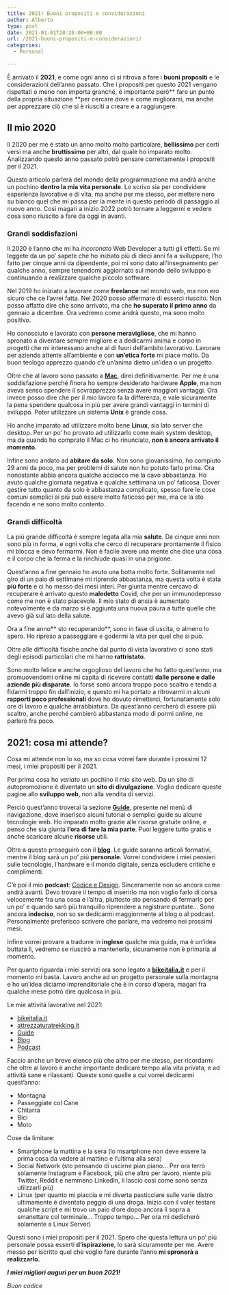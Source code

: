 ```yaml
---
title: 2021! Buoni propositi e considerazioni
author: Alberto
type: post
date: 2021-01-01T20:26:00+00:00
url: /2021-buoni-propositi-e-considerazioni/
categories:
  - Personal

---
```

È arrivato il **2021**, e come ogni anno ci si ritrova a fare i **buoni propositi** e le considerazioni dell’anno passato. Che i propositi per questo 2021 vengano rispettati o meno non importa granché, è importante però** fare un punto della propria situazione **per cercare dove e come migliorarsi, ma anche per apprezzare ciò che si è riusciti a creare e a raggiungere.

## Il mio 2020

Il 2020 per me è stato un anno molto molto particolare, **bellissimo** per certi versi ma anche **bruttissimo** per altri, dal quale ho imparato molto. Analizzando questo anno passato potrò pensare correttamente i propositi per il 2021.

Questo articolo parlerà del mondo della programmazione ma andrà anche un pochino **dentro la mia vita personale**. Lo scrivo sia per condividere esperienze lavorative e di vita, ma anche per me stesso, per mettere nero su bianco quel che mi passa per la mente in questo periodo di passaggio al nuovo anno. Così magari a inizio 2022 potrò tornare a leggermi e vedere cosa sono riuscito a fare da oggi in avanti.

### Grandi soddisfazioni

Il 2020 è l’anno che mi ha _incoronato_ Web Developer a tutti gli effetti. Se mi leggete da un po’ sapete che ho iniziato più di dieci anni fa a sviluppare, l’ho fatto per cinque anni da dipendente, poi mi sono dato all’insegnamento per qualche anno, sempre tenendomi aggiornato sul mondo dello sviluppo e continuando a realizzare qualche piccolo software.

Nel 2019 ho iniziato a lavorare come **freelance** nel mondo web, ma non ero sicuro che ce l’avrei fatta. Nel 2020 posso affermare di esserci riuscito. Non posso affatto dire che sono arrivato, ma che **ho superato il primo anno** da gennaio a dicembre. Ora vedremo come andrà questo, ma sono molto positivo.

Ho conosciuto e lavorato con **persone meravigliose**, che mi hanno spronato a diventare sempre migliore e a dedicarmi anima e corpo in progetti che mi interessano anche al di fuori dell’ambito lavorativo. Lavorare per aziende attente all’ambiente e con **un’etica forte** mi piace molto. Da buon teologo apprezzo quando c’è un’anima dietro un’idea o un progetto.

Oltre che al lavoro sono passato a **[Mac][1]**, direi definitivamente. Per me è una soddisfazione perché finora ho sempre desiderato hardware **Apple**, ma non aveva senso spendere il sovrapprezzo senza avere maggiori vantaggi. Ora invece posso dire che per il mio lavoro fa la differenza, e vale sicuramente la pena spendere qualcosa in più per avere grandi vantaggi in termini di sviluppo. Poter utilizzare un sistema **Unix** è grande cosa.

Ho anche imparato ad utilizzare molto bene **Linux**, sia lato server che desktop. Per un po’ ho provato ad utilizzarlo come main system desktop, ma da quando ho comprato il Mac ci ho rinunciato, **non è ancora arrivato il momento.**

Infine sono andato ad **abitare da solo.** Non sono giovanissimo, ho compiuto 29 anni da poco, ma per problemi di salute non ho potuto farlo prima. Ora nonostante abbia ancora qualche acciacco me la cavo abbastanza. Ho avuto qualche giornata negativa e qualche settimana un po’ faticosa. Dover gestire tutto quanto da solo è abbastanza complicato, spesso fare le cose comuni semplici ai più può essere molto faticoso per me, ma ce la sto facendo e ne sono molto contento.

### Grandi difficoltà

La più grande difficoltà è sempre legata alla mia **salute**. Da cinque anni non sono più in forma, e ogni volta che cerco di recuperare prontamente il fisico mi blocca e devo fermarmi. Non è facile avere una mente che dice una cosa e il corpo che la ferma e la rinchiude quasi in una prigione.

Quest’anno a fine gennaio ho avuto una botta molto forte. Solitamente nel giro di un paio di settimane mi riprendo abbastanza, ma questa volta è stata **più forte** e ci ho messo dei mesi interi. Per giunta mentre cercavo di recuperare è arrivato questo **maledetto** Covid, che per un immunodepresso come me non è stato piacevole. Il mio stato di ansia è aumentato notevolmente e da marzo si è aggiunta una nuova paura a tutte quelle che avevo già sul lato della salute.

Ora a fine anno** sto recuperando**, sono in fase di uscita, o almeno lo spero. Ho ripreso a passeggiare e godermi la vita per quel che si può.

Oltre alle difficoltà fisiche anche dal punto di vista lavorativo ci sono stati degli episodi particolari che mi hanno **rattristato**.

Sono molto felice e anche orgoglioso del lavoro che ho fatto quest’anno, ma promuovendomi online mi capita di ricevere contatti **dalle persone e dalle aziende più disparate**. Io forse sono ancora troppo poco scaltro e tendo a fidarmi troppo fin dall’inizio, e questo mi ha portato a ritrovarmi in alcuni **rapporti poco professionali** dove ho dovuto rimetterci, fortunatamente solo ore di lavoro e qualche arrabbiatura. Da quest’anno cercherò di essere più scaltro, anche perché cambierò abbastanza modo di pormi online, ne parlerò fra poco.

## 2021: cosa mi attende?

Cosa mi attende non lo so, ma so cosa vorrei fare durante i prossimi 12 mesi, i miei propositi per il 2021.

Per prima cosa ho _variato_ un pochino il mio sito web. Da un sito di autopromozione è diventato un **sito di divulgazione**. Voglio dedicare queste pagine allo **sviluppo web**, non alla vendita di servizi.

Perciò quest’anno troverai la sezione **[Guide][2]**, presente nel menù di navigazione, dove inserisco alcuni tutorial o semplici guide su alcune tecnologie web. Ho imparato molto grazie alle risorse gratuite online, e penso che sia giunta **l’ora di fare la mia parte**. Puoi leggere tutto gratis e anche scaricare alcune **risorse** utili.

Oltre a questo proseguirò con il **[blog][3]**. Le guide saranno articoli formativi, mentre il blog sarà un po’ più **personale**. Vorrei condividere i miei pensieri sulle tecnologie, l’hardware e il mondo digitale, senza escludere critiche e complimenti.

C’è poi il mio **podcast**: <a href="https://open.spotify.com/show/546eUw3PsRI1HUGbBUeghC" target="_blank" rel="noreferrer noopener">Codice e Design</a>. Sinceramente non so ancora come andrà avanti. Devo trovare il tempo di inserirlo ma non voglio farlo di corsa velocemente fra una cosa e l’altra, piuttosto sto pensando di fermarlo per un po’ e quando sarò più tranquillo riprendere a registrare puntate… Sono ancora **indeciso**, non so se dedicarmi maggiormente al blog o al podcast. Personalmente preferisco scrivere che parlare, ma vedremo nei prossimi mesi.

Infine vorrei provare a tradurre in **inglese** qualche mia guida, ma è un’idea buttata lì, vedremo se riuscirò a mantenerla, sicuramente non è primaria al momento.

Per quanto riguarda i miei servizi ora sono legato a **<a href="https://bikeitalia.it/" target="_blank" rel="noreferrer noopener">bikeitalia.it</a>** e per il momento mi basta. Lavoro anche ad un progetto personale sulla montagna e ho un’idea diciamo imprenditoriale che è in corso d’opera, magari fra qualche mese potrò dire qualcosa in più.

Le mie attività lavorative nel 2021:

  * <a href="https://bikeitalia.it/" target="_blank" rel="noreferrer noopener">bikeitalia.it</a>
  * <a href="https://attrezzaturatrekking.it/" target="_blank" rel="noreferrer noopener">attrezzaturatrekking.it</a>
  * [Guide][4]
  * [Blo][5]g
  * [Podcast][6]

Faccio anche un breve elenco più che altro per me stesso, per ricordarmi che oltre al lavoro è anche importante dedicare tempo alla vita privata, e ad attività sane e rilassanti. Queste sono quelle a cui vorrei dedicarmi quest’anno:

  * Montagna
  * Passeggiate col Cane
  * Chitarra
  * Bici
  * Moto

Cose da limitare:

  * Smartphone la mattina e la sera (lo msartphone non deve essere la prima cosa da vedere al mattino e l’ultima alla sera)
  * Social Network (sto pensando di uscirne pian piano… Per ora terrò solamente Instagram e Facebook, più che altro per lavoro, niente più Twitter, Reddit e nemmeno LinkedIn, li lascio così come sono senza utilzzarli più)
  * Linux (per quanto mi piaccia e mi diverta pasticciare sulle varie distro ultimamente è diventato peggio di una droga. Inizio con il voler testare qualche script e mi trovo un paio d’ore dopo ancora lì sopra a smanettare col terminale… Troppo tempo… Per ora mi dedicherò solamente a Linux Server)

Questi sono i miei propositi per il 2021. Spero che questa lettura un po’ più personale possa esserti **d’ispirazione**, lo sarà sicuramente per me. Avere messo per iscritto quel che voglio fare durante l’anno **mi spronerà a realizzarlo.**

**_I miei migliori auguri per un buon 2021!_**

_Buon codice_

 [1]: /nuovo-macbook-pro-2020-per-sviluppo-web/
 [2]: /guide
 [3]: /articoli
 [4]: /guide
 [5]: /articli/
 [6]: https://open.spotify.com/show/546eUw3PsRI1HUGbBUeghC